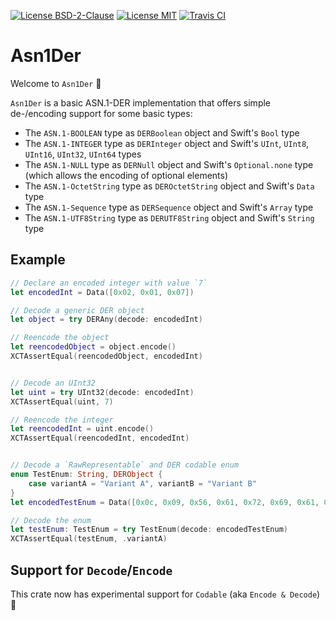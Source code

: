 [![License BSD-2-Clause](https://img.shields.io/badge/License-BSD--2--Clause-blue.svg)](https://opensource.org/licenses/BSD-2-Clause)
[![License MIT](https://img.shields.io/badge/License-MIT-blue.svg)](https://opensource.org/licenses/MIT)
[![Travis CI](https://travis-ci.org/KizzyCode/asn1der-Swift.svg?branch=master)](https://travis-ci.org/KizzyCode/asn1der-swift)

# Asn1Der

Welcome to `Asn1Der` 🎉

`Asn1Der` is a basic ASN.1-DER implementation that offers simple de-/encoding support for some basic types:
 - The `ASN.1-BOOLEAN` type as `DERBoolean` object and Swift's `Bool` type
 - The `ASN.1-INTEGER` type as `DERInteger` object and Swift's `UInt`, `UInt8`, `UInt16`, `UInt32`, `UInt64` types
 - The `ASN.1-NULL` type as `DERNull` object and Swift's `Optional.none` type (which allows the encoding of optional elements)
 - The `ASN.1-OctetString` type as `DEROctetString` object and Swift's `Data` type
 - The `ASN.1-Sequence` type as `DERSequence` object and Swift's `Array` type
 - The `ASN.1-UTF8String` type as `DERUTF8String` object and Swift's `String` type


## Example

```swift
// Declare an encoded integer with value `7`
let encodedInt = Data([0x02, 0x01, 0x07])

// Decode a generic DER object
let object = try DERAny(decode: encodedInt)

// Reencode the object
let reencodedObject = object.encode()
XCTAssertEqual(reencodedObject, encodedInt)


// Decode an UInt32
let uint = try UInt32(decode: encodedInt)
XCTAssertEqual(uint, 7)

// Reencode the integer
let reencodedInt = uint.encode()
XCTAssertEqual(reencodedInt, encodedInt)


// Decode a `RawRepresentable` and DER codable enum
enum TestEnum: String, DERObject {
	case variantA = "Variant A", variantB = "Variant B"
}
let encodedTestEnum = Data([0x0c, 0x09, 0x56, 0x61, 0x72, 0x69, 0x61, 0x6E, 0x74, 0x20, 0x41])

// Decode the enum
let testEnum: TestEnum = try TestEnum(decode: encodedTestEnum)
XCTAssertEqual(testEnum, .variantA)
```


## Support for `Decode`/`Encode`
This crate now has experimental support for `Codable` (aka `Encode & Decode`) 🥳
